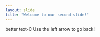 ```yaml
---
layout: slide
title: "Welcome to our second slide!"
---
```

better text-C
Use the left arrow to go back!
